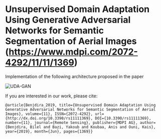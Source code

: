 # Unsupervised Domain Adaptation Using Generative Adversarial Networks for Semantic Segmentation of Aerial Images (https://www.mdpi.com/2072-4292/11/11/1369)

Implementation of the following architecture proposed in the paper

![UDA-GAN](https://github.com/bilel-bj/uda-gan/blob/master/Architecture.png)

If you are interested in our work, please cite:

```@article{Benjdira_2019, title={Unsupervised Domain Adaptation Using Generative Adversarial Networks for Semantic Segmentation of Aerial Images}, volume={11}, ISSN={2072-4292}, url={http://dx.doi.org/10.3390/rs11111369}, DOI={10.3390/rs11111369}, number={11}, journal={Remote Sensing}, publisher={MDPI AG}, author={Benjdira, Bilel and Bazi, Yakoub and Koubaa, Anis and Ouni, Kais}, year={2019}, month={Jun}, pages={1369}}```
